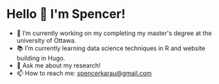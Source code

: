 # Hello 🌱 I'm Spencer!

- 🔭 I’m currently working on my completing my master's degree at the university of Ottawa.
- 📚 I’m currently learning data science techniques in R and website building in Hugo.
- 💬 Ask me about my research!
- 📫 How to reach me: spencerkarau@gmail.com
